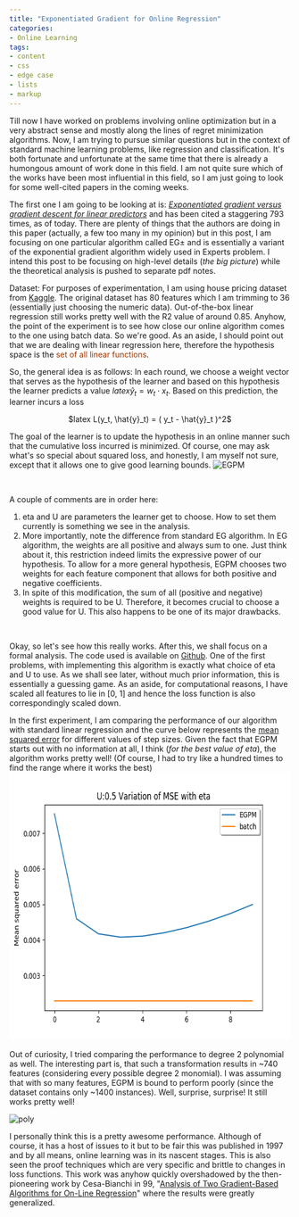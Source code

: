 ```yaml
---
title: "Exponentiated Gradient for Online Regression"
categories:
- Online Learning
tags:
- content
- css
- edge case
- lists
- markup
---
```



Till now I have worked on problems involving online optimization but in a very abstract sense and mostly along the lines of regret minimization algorithms. Now, I am trying to pursue similar questions but in the context of standard machine learning problems, like regression and classification. It's both fortunate and unfortunate at the same time that there is already a humongous amount of work done in this field. I am not quite sure which of the works have been most influential in this field, so I am just going to look for some well-cited papers in the coming weeks.

The first one I am going to be looking at is: <em><span style="text-decoration:underline;">Exponentiated gradient versus gradient descent for linear predictors</span></em> and has been cited a staggering 793 times, as of today. There are plenty of things that the authors are doing in this paper (actually, a few too many in my opinion) but in this post, I am focusing on one particular algorithm called EG± and is essentially a variant of the exponential gradient algorithm widely used in Experts problem. I intend this post to be focusing on high-level details (<em>the big picture</em>) while the theoretical analysis is pushed to separate pdf notes.

Dataset: For purposes of experimentation, I am using house pricing dataset from <a href="https://www.kaggle.com/c/house-prices-advanced-regression-techniques" target="_blank" rel="noopener">Kaggle</a>. The original dataset has 80 features which I am trimming to 36 (essentially just choosing the numeric data). Out-of-the-box linear regression still works pretty well with the R2 value of around 0.85. Anyhow, the point of the experiment is to see how close our online algorithm comes to the one using batch data. So we're good. As an aside, I should point out that we are dealing with linear regression here, therefore the hypothesis space is the <span style="color:#993300;">set of all linear functions</span>.

So, the general idea is as follows: In each round, we choose a weight vector that serves as the hypothesis of the learner and based on this hypothesis the learner predicts a value $latex \hat{y}_t = w_t \cdot x_t$. Based on this prediction, the learner incurs a loss
<p style="text-align:center;">$latex L(y_t, \hat{y}_t) = ( y_t - \hat{y}_t )^2$</p>
The goal of the learner is to update the hypothesis in an online manner such that the cumulative loss incurred is minimized. Of course, one may ask what's so special about squared loss, and honestly, I am myself not sure, except that it allows one to give good learning bounds.

<img class="alignnone size-full wp-image-163" src="https://pareshtheorycs.files.wordpress.com/2018/03/egpm1.png" alt="EGPM" width="532" height="510" />

 

A couple of comments are in order here:
<ol>
	<li>eta and U are parameters the learner get to choose. How to set them currently is something we see in the analysis.</li>
	<li>More importantly, note the difference from standard EG algorithm. In EG algorithm, the weights are all positive and always sum to one. Just think about it, this restriction indeed limits the expressive power of our hypothesis. To allow for a more general hypothesis, EGPM chooses two weights for each feature component that allows for both positive and negative coefficients.</li>
	<li>In spite of this modification, the sum of all (positive and negative) weights is required to be U. Therefore, it becomes crucial to choose a good value for U. This also happens to be one of its major drawbacks.</li>
</ol>
 

Okay, so let's see how this really works. After this, we shall focus on a formal analysis. The code used is available on <a href="https://github.com/pareshnakhe/EGPM" target="_blank" rel="noopener">Github</a>. One of the first problems, with implementing this algorithm is exactly what choice of eta and U to use. As we shall see later, without much prior information, this is essentially a guessing game. As an aside, for computational reasons, I have scaled all features to lie in [0, 1] and hence the loss function is also correspondingly scaled down.

In the first experiment, I am comparing the performance of our algorithm with standard linear regression and the curve below represents the <span style="text-decoration:underline;">mean squared error</span> for different values of step sizes. Given the fact that EGPM starts out with no information at all, I think (<em>for the best value of eta</em>), the algorithm works pretty well! (Of course, I had to try like a hundred times to find the range where it works the best)
 
<img class="alignnone size-full wp-image-164" src="/assets/images/linear.png" alt="linear" width="640" height="480" />

Out of curiosity, I tried comparing the performance to degree 2 polynomial as well. The interesting part is, that such a transformation results in ~740 features (considering every possible degree 2 monomial). I was assuming that with so many features, EGPM is bound to perform poorly (since the dataset contains only ~1400 instances). Well, surprise, surprise! It still works pretty well!

<img class="  wp-image-165 aligncenter" src="https://pareshtheorycs.files.wordpress.com/2018/03/poly.png" alt="poly" width="586" height="463" />

I personally think this is a pretty awesome performance. Although of course, it has a host of issues to it but to be fair this was published in 1997 and by all means, online learning was in its nascent stages. This is also seen the proof techniques which are very specific and brittle to changes in loss functions. This work was anyhow quickly overshadowed by the then-pioneering work by Cesa-Bianchi in 99, "<a href="https://www.sciencedirect.com/science/article/pii/S0022000099916355" target="_blank" rel="noopener">Analysis of Two Gradient-Based Algorithms for On-Line Regression</a>" where the results were greatly generalized.